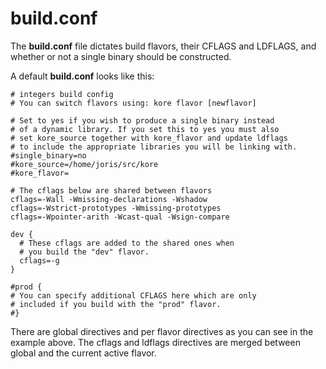 # build.conf

The **build.conf** file dictates build flavors, their CFLAGS and LDFLAGS, and whether or not a single binary should be constructed.

A default **build.conf** looks like this:

```
# integers build config
# You can switch flavors using: kore flavor [newflavor]

# Set to yes if you wish to produce a single binary instead
# of a dynamic library. If you set this to yes you must also
# set kore_source together with kore_flavor and update ldflags
# to include the appropriate libraries you will be linking with.
#single_binary=no
#kore_source=/home/joris/src/kore
#kore_flavor=

# The cflags below are shared between flavors
cflags=-Wall -Wmissing-declarations -Wshadow
cflags=-Wstrict-prototypes -Wmissing-prototypes
cflags=-Wpointer-arith -Wcast-qual -Wsign-compare

dev {
  # These cflags are added to the shared ones when
  # you build the "dev" flavor.
  cflags=-g
}

#prod {
# You can specify additional CFLAGS here which are only
# included if you build with the "prod" flavor.
#}
```

There are global directives and per flavor directives as you can see in the example above. The cflags and ldflags directives are merged between global and the current active flavor.
